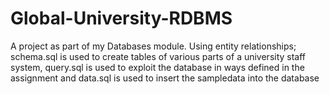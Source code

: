 # Global-University-RDBMS
A project as part of my Databases module. Using entity relationships; schema.sql is used to create tables of various parts of a university staff system, query.sql is used to exploit the database in ways defined in the assignment and data.sql is used to insert the sampledata into the database
